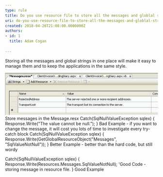 ```yaml
---
type: rule
title: Do you use resource file to store all the messages and globlal strings?
uri: do-you-use-resource-file-to-store-all-the-messages-and-globlal-strings
created: 2018-04-26T21:08:00.0000000Z
authors:
- id: 1
  title: Adam Cogan

---
```


 Storing all the messages and global strings in one place will make it easy to manage them and to keep the applications in the same style.

 ![Code_StoreMessage.jpg](Code_StoreMessage.jpg) ​Store messages in the Message.resx
Catch(SqlNullValueException sqlex)
{
Response.Write("The value cannot be null.");
}
Bad Example - if you want to change the message, it will cost you lots of time to investigate every try-catch block
Catch(SqlNullValueException sqlex)
{
Response.Write(GetGlobalResourceObject("Messages", "SqlValueNotNull"));
}
Better Example - better than the hard code, but still wordy

Catch(SqlNullValueException sqlex)
{
Response.Write(Resources.Messages.SqlValueNotNull); 'Good Code - storing message in resource file. 
}
Good Example 

